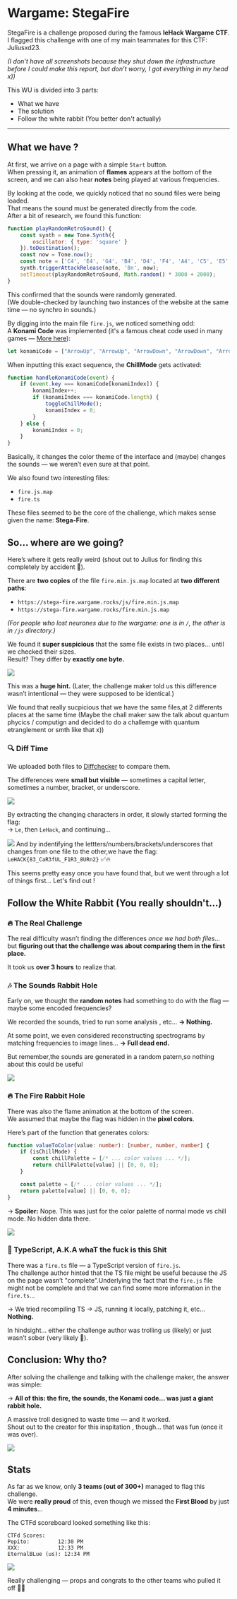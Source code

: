 # Wargame: StegaFire

StegaFire is a challenge proposed during the famous **leHack Wargame CTF**.  
I flagged this challenge with one of my main teammates for this CTF: Juliusxd23.

*(I don’t have all screenshots because they shut down the infrastructure before I could make this report, but don’t worry, I got everything in my head x))*  

This WU is divided into 3 parts:  
- What we have  
- The solution  
- Follow the white rabbit (You better don't actually)  

---

## What we have ?

At first, we arrive on a page with a simple `Start` button.  
When pressing it, an animation of **flames** appears at the bottom of the screen, and we can also hear **notes** being played at various frequencies.

By looking at the code, we quickly noticed that no sound files were being loaded.  
That means the sound must be generated directly from the code.  
After a bit of research, we found this function:  

```js
function playRandomRetroSound() {
    const synth = new Tone.Synth({
        oscillator: { type: 'square' }
    }).toDestination();
    const now = Tone.now();
    const note = ['C4', 'E4', 'G4', 'B4', 'D4', 'F4', 'A4', 'C5', 'E5', 'G5', 'B5', 'D5', 'F5', 'A5', 'C6', 'E6'][Math.floor(Math.random() * 16)];
    synth.triggerAttackRelease(note, '8n', now);
    setTimeout(playRandomRetroSound, Math.random() * 3000 + 2000);
}
```

This confirmed that the sounds were randomly generated.  
(We double-checked by launching two instances of the website at the same time — no synchro in sounds.)

By digging into the main file `fire.js`, we noticed something odd:  
A **Konami Code** was implemented (it's a famous cheat code used in many games — [More here](https://fr.wikipedia.org/wiki/Code_Konami)):

```js
let konamiCode = ["ArrowUp", "ArrowUp", "ArrowDown", "ArrowDown", "ArrowLeft", "ArrowRight", "ArrowLeft", "ArrowRight", "b", "a"];
```

When inputting this exact sequence, the **ChillMode** gets activated:

```js
function handleKonamiCode(event) {
    if (event.key === konamiCode[konamiIndex]) {
        konamiIndex++;
        if (konamiIndex === konamiCode.length) {
            toggleChillMode();
            konamiIndex = 0;
        }
    } else {
        konamiIndex = 0;
    }
}
```

Basically, it changes the color theme of the interface and (maybe) changes the sounds — we weren’t even sure at that point.

We also found two interesting files:  
- `fire.js.map`  
- `fire.ts`  

These files seemed to be the core of the challenge, which makes sense given the name: **Stega-Fire**.

## So... where are we going?

Here’s where it gets really weird (shout out to Julius for finding this completely by accident 👀).

There are **two copies** of the file `fire.min.js.map` located at **two different paths**:

-  `https://stega-fire.wargame.rocks/js/fire.min.js.map`  
-  `https://stega-fire.wargame.rocks/fire.min.js.map`  

*(For people who lost neurones due to the wargame: one is in `/`, the other is in `/js` directory.)*  

We found it **super suspicious** that the same file exists in two places... until we checked their sizes.  
Result? They differ by **exactly one byte.**  

![](https://raw.githubusercontent.com/ArtyETH06/artyeth06.github.io/blob/main/ctf/lehack2025-wargame/stegafire/images/Pasted%20image%2020250630095256.png)

This was a **huge hint.** (Later, the challenge maker told us this difference wasn’t intentional — they were supposed to be identical.)


We found that really sucpicious that we have the same files,at 2 differents places at the same time (Maybe the chall maker saw the talk about quantum phycics / computign and decided to do a challemge with quantum etranglement or smth like that x))


### 🔍 Diff Time

We uploaded both files to [Diffchecker](https://www.diffchecker.com/) to compare them.

The differences were **small but visible** — sometimes a capital letter, sometimes a number, bracket, or underscore.

![](https://raw.githubusercontent.com/ArtyETH06/artyeth06.github.io/blob/main/ctf/lehack2025-wargame/stegafire/images/Pasted%20image%2020250630101148.png)

By extracting the changing characters in order, it slowly started forming the flag:  
→ `Le`, then `LeHack`, and continuing...

![](https://raw.githubusercontent.com/ArtyETH06/artyeth06.github.io/blob/main/ctf/lehack2025-wargame/stegafire/images/Pasted%20image%2020250630101548.png)
And by indentifying the lettters/numbers/brackets/underscores that changes from one file to the other,we have the flag: `LeHACK{83_CaR3fUL_F1R3_8URn2}` ✅🔥

This seems pretty easy once you have found that, but we went through a lot of things first...
Let's find out !


## Follow the White Rabbit (You really shouldn't...)

### 🔥 The Real Challenge

The real difficulty wasn’t finding the differences *once we had both files*... but **figuring out that the challenge was about comparing them in the first place.**

It took us **over 3 hours** to realize that.

### 🎶 The Sounds Rabbit Hole

Early on, we thought the **random notes** had something to do with the flag — maybe some encoded frequencies?  

We recorded the sounds, tried to run some analysis , etc... **→ Nothing.**  

At some point, we even considered reconstructing spectrograms by matching frequencies to image lines... **→ Full dead end.**  

But remember,the sounds are generated in a random patern,so nothing about this could be useful

![](https://raw.githubusercontent.com/ArtyETH06/artyeth06.github.io/blob/main/ctf/lehack2025-wargame/stegafire/images/Pasted%20image%2020250630103946.png)

### 🔥 The Fire Rabbit Hole

There was also the flame animation at the bottom of the screen.  
We assumed that maybe the flag was hidden in the **pixel colors**.

Here’s part of the function that generates colors:

```ts
function valueToColor(value: number): [number, number, number] {
    if (isChillMode) {
        const chillPalette = [/* ... color values ... */];
        return chillPalette[value] || [0, 0, 0];
    }

    const palette = [/* ... color values ... */];
    return palette[value] || [0, 0, 0];
}
```

→ **Spoiler:** Nope. This was just for the color palette of normal mode vs chill mode. No hidden data there.

![](https://raw.githubusercontent.com/ArtyETH06/artyeth06.github.io/blob/main/ctf/lehack2025-wargame/stegafire/images/Pasted%20image%2020250630102322.png)

### 📜 TypeScript, A.K.A whaT the fuck is this Shit

There was a `fire.ts` file — a TypeScript version of `fire.js`.  
The challenge author hinted that the TS file might be useful because the JS on the page wasn’t "complete".Underlying the fact that the `fire.js` file might not be complete and that we can find some more information in the `fire.ts`...

→ We tried recompiling TS → JS, running it locally, patching it, etc... **Nothing.**  

In hindsight... either the challenge author was trolling us (likely) or just wasn’t sober (very likely 🍺).

## Conclusion: Why tho?

After solving the challenge and talking with the challenge maker, the answer was simple:  

→ **All of this: the fire, the sounds, the Konami code... was just a giant rabbit hole.**  

A massive troll designed to waste time — and it worked.  
Shout out to the creator for this inspitation , though... that was fun (once it was over).

![](https://raw.githubusercontent.com/ArtyETH06/artyeth06.github.io/blob/main/ctf/lehack2025-wargame/stegafire/images/Pasted%20image%2020250630103759.png)



## Stats

As far as we know, only **3 teams (out of 300+)** managed to flag this challenge.  
We were **really proud** of this, even though we missed the **First Blood** by just **4 minutes**...

The CTFd scoreboard looked something like this:

```plaintext
CTFd Scores:
Pepito:         12:30 PM
XXX:            12:33 PM
EternalBLue (us): 12:34 PM
```


![](https://raw.githubusercontent.com/ArtyETH06/artyeth06.github.io/blob/main/ctf/lehack2025-wargame/stegafire/images/Pasted%20image%2020250630104103.png)


Really challenging — props and congrats to the other teams who pulled it off 💪🔥
